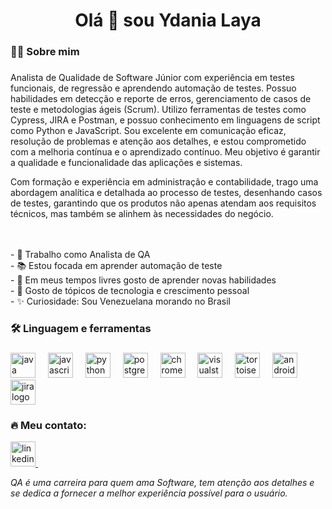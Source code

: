 


###

<h1 align="center">Olá 👋 sou Ydania Laya</h1>

###

<h3 align="left">👩‍💻  Sobre mim</h3>

###

<p align="left">Analista de Qualidade de Software Júnior com experiência em testes funcionais, de regressão e aprendendo automação de testes. Possuo habilidades em detecção e reporte de erros, gerenciamento de casos de teste e metodologias ágeis (Scrum). Utilizo ferramentas de testes como Cypress, JIRA e Postman, e possuo conhecimento em linguagens de script como Python e JavaScript. Sou excelente em comunicação eficaz, resolução de problemas e atenção aos detalhes, e estou comprometido com a melhoria contínua e o aprendizado contínuo. Meu objetivo é garantir a qualidade e funcionalidade das aplicações e sistemas. 

Com formação e experiência em administração e contabilidade, trago uma abordagem analítica e detalhada ao processo de testes, desenhando casos de testes, garantindo que os produtos não apenas atendam aos requisitos técnicos, mas também se alinhem às necessidades do negócio.

<br><br>- 🔭 Trabalho como Analista de QA<br>- 📚 Estou focada em aprender automação de teste<br>- 🌱 Em meus tempos livres gosto de aprender novas habilidades<br>- 💬 Gosto de tópicos de tecnologia e crescimento pessoal</br>- ✨ Curiosidade: Sou Venezuelana morando no Brasil </p>

###

<h3 align="left">🛠 Linguagem e ferramentas</h3>

###

<div align="left">
  <img src="https://cdn.jsdelivr.net/gh/devicons/devicon/icons/java/java-original.svg" height="40" alt="java logo"  />
  <img width="12" />
  <img src="https://cdn.jsdelivr.net/gh/devicons/devicon/icons/javascript/javascript-original.svg" height="40" alt="javascript logo"  />
  <img width="12" />
  <img src="https://cdn.jsdelivr.net/gh/devicons/devicon/icons/python/python-original.svg" height="40" alt="python logo"  />
  <img width="12" />
  <img src="https://cdn.jsdelivr.net/gh/devicons/devicon/icons/postgresql/postgresql-original.svg" height="40" alt="postgresql logo"  />
  <img width="12" />
  <img src="https://cdn.jsdelivr.net/gh/devicons/devicon/icons/chrome/chrome-original.svg" height="40" alt="chrome logo"  />
  <img width="12" />
  <img src="https://cdn.jsdelivr.net/gh/devicons/devicon/icons/visualstudio/visualstudio-plain.svg" height="40" alt="visualstudio logo"  />
  <img width="12" />
  <img src="https://cdn.jsdelivr.net/gh/devicons/devicon/icons/tortoisegit/tortoisegit-original.svg" height="40" alt="tortoisegit logo"  />
  <img width="12" />
  <img src="https://cdn.jsdelivr.net/gh/devicons/devicon/icons/android/android-original.svg" height="40" alt="android logo"  />
  <img width="12" />
  <img src="https://cdn.jsdelivr.net/gh/devicons/devicon/icons/jira/jira-original.svg" height="40" alt="jira logo"  />
</div>

###

<h3 align="left">🔥   Meu contato:</h3>


   <a href ="https://www.linkedin.com/in/ydania-laya/" >
   <img src="https://img.shields.io/badge/linkedin-%230077B5.svg?style=for-the-badge&logo=linkedin&logoColor=white" height="40" alt="linkedin logo"  />
  <img width="12" />

 </a>     


*QA é uma carreira para quem ama Software, tem atenção aos detalhes e se dedica a fornecer a melhor experiência possível para o usuário.*

